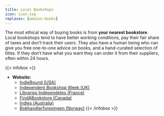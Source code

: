 ```yaml
---
title: Local Bookshops
icon: icon.svg
replaces: [amazon-books]
---
```


The most ethical way of buying books is from **your nearest bookstore**. Local bookshops tend to have better working conditions, pay their fair share of taxes and don’t track their users. They also have a human being who can give you free one-to-one advice on books, and a hand-curated selection of titles. If they don’t have what you want they can order it from their suppliers, often within 24 hours.

{{< infobox >}}
- **Website:** 
    - [IndieBound (USA)](https://www.indiebound.org/)
    - [Independent Bookshop Week (UK)](https://indiebookshopweek.org.uk/)
    - [Libraries Indépendetes (France)](https://www.librairiesindependantes.com/)
    - [FindABookstore (Canada)](https://www.findabookstore.ca/)
    - [Indies (Australia)](http://www.indies.com.au/)
    - [Bokhandlerforeningen (Norway)](http://bokhandlerforeningen.no/)
{{< /infobox >}}